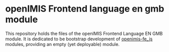# openIMIS Frontend language en gmb module
This repository holds the files of the openIMIS Frontend Language EN GMB module.
It is dedicated to be bootstrap development of [openimis-fe_js](https://github.com/openimis/openimis-fe_js) modules, providing an empty (yet deployable) module.

